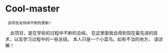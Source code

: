 # Cool-master
     该项目会持续不断的更新!
     
     此项目，是在学些的过程中不断的总结。 在这里面我会用到现在最先进的技术，以及学习过程中的一些总结。 本人只是一个小菜鸟。如有不当的地方，
     请谅解！
     
           

